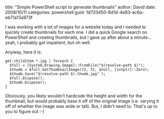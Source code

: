 
title: "Simple PowerShell script to generate thumbnails"
author: David
date: 2008/10/11
categories: powershell
guid: 1d720450-8d1d-4e83-ac6a-eb71a13a973f

I was working with a lot of images for a website today and I needed to quickly create thumbnails for each one. I did a quick Google search on PowerShell and creating thumbnails, but I gave up after about a minute... yeah, I probably got impatient, but oh well. 

Anyway, here it is:

    get-childitem *.jpg | foreach { 
      $full = [System.Drawing.Image]::FromFile("$(resolve-path $)"); 
      $thumb = $full.GetThumbnailImage(72, 72, $null, [intptr]::Zero); 
      $thumb.Save("$(resolve-path $).thumb.jpg" ); 
      $full.Dispose(); 
      $thumb.Dispose(); 
    }

Obviously, you likely wouldn't hardcode the height and width for the thumbnail, but would probably base it off of the original image (i.e. varying it off of whether the image was wide or tall). But, I didn't need to. That's up to you to figure out :-)

